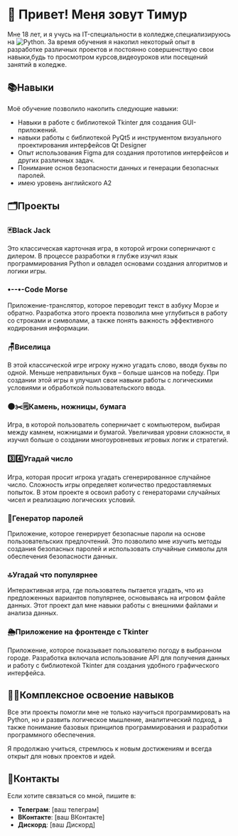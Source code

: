 # 👋 Привет! Меня зовут Тимур
Мне 18 лет, и я учусь на IT-специальности в колледже,специализируюсь на ![Python](https://img.icons8.com/color/48/000000/python.png). За время обучения я накопил некоторый опыт в разработке различных проектов и постоянно совершенствую свои навыки,будь то просмотром курсов,видеоуроков или посещений занятий в коледже.

## 📚Навыки
Моё обучение позволило накопить следующие навыки:
- Навыки в работе с библиотекой Tkinter для создания GUI-приложений.
- навыки работы с библиотекой PyQt5 и инструментом визуального проектирования интерфейсов Qt Designer
- Опыт использования Figma для создания прототипов интерфейсов и других различных задач.
- Понимание основ безопасности данных и генерации безопасных паролей.
- имею уровень английского A2
  
## 🗂️Проекты

### 🃏Black Jack
Это классическая карточная игра, в которой игроки соперничают с дилером. В процессе разработки я глубже изучил язык программирования Python и овладел основами создания алгоритмов и логики игры.

### •--•-Code Morse
Приложение-транслятор, которое переводит текст в азбуку Морзе и обратно. Разработка этого проекта позволила мне углубиться в работу со строками и символами, а также понять важность эффективного кодирования информации.

### 🪑Виселица
В этой классической игре игроку нужно угадать слово, вводя буквы по одной. Меньше неправильных букв – больше шансов на победу. При создании этой игры я улучшил свои навыки работы с логическими условиями и обработкой пользовательского ввода.

### 🌑✂️🗒Камень, ножницы, бумага
Игра, в которой пользователь соперничает с компьютером, выбирая между камнем, ножницами и бумагой. Увеличивая уровни сложности, я изучил больше о создании многоуровневых игровых логик и стратегий.

### 3️⃣4️⃣Угадай число
Игра, которая просит игрока угадать сгенерированное случайное число. Сложность игры определяет количество предоставляемых попыток. В этом проекте я освоил работу с генераторами случайных чисел и реализацию логических условий.

### 🔐Генератор паролей
Приложение, которое генерирует безопасные пароли на основе пользовательских предпочтений. Это позволило мне изучить методы создания безопасных паролей и использовать случайные символы для обеспечения безопасности данных.

### 🔝Угадай что популярнее
Интерактивная игра, где пользователь пытается угадать, что из предложенных вариантов популярнее, основываясь на игровом файле данных. Этот проект дал мне навыки работы с внешними файлами и анализа данных.

### 🌦️Приложение на фронтенде с Tkinter
Приложение, которое показывает пользователю погоду в выбранном городе. Разработка включала использование API для получения данных и работу с библиотекой Tkinter для создания удобного графического интерфейса.

## 👨‍💻Комплексное освоение навыков
Все эти проекты помогли мне не только научиться программировать на Python, но и развить логическое мышление, аналитический подход, а также понимание базовых принципов программирования и разработки программного обеспечения.

Я продолжаю учиться, стремлюсь к новым достижениям и всегда открыт для новых проектов и идей.

## 📩Контакты
Если хотите связаться со мной, пишите в:
- **Телеграм**: [ваш телеграм]
- **ВКонтакте**: [ваш ВКонтакте]
- **Дискорд**: [ваш Дискорд]
